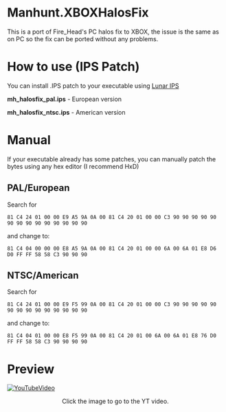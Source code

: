 # Manhunt.XBOXHalosFix

This is a port of Fire_Head's PC halos fix to XBOX, the issue
is the same as on PC so the fix can be ported without any problems.



# How to use (IPS Patch)

You can install .IPS patch to your executable using [Lunar IPS](https://fusoya.eludevisibility.org/lips/)

**mh_halosfix_pal.ips** - European version

**mh_halosfix_ntsc.ips** - American version
 



# Manual 

If your executable already has some patches, you can manually patch the bytes using any hex editor (I recommend HxD)


## PAL/European

Search for 

`81 C4 24 01 00 00 E9 A5 9A 0A 00 81 C4 20 01 00 00 C3 90 90 90 90 90 90 90 90 90 90 90 90 90 90`

and change to:

`81 C4 04 00 00 00 E8 A5 9A 0A 00 81 C4 20 01 00 00 6A 00 6A 01 E8 D6 D0 FF FF 58 58 C3 90 90 90`

## NTSC/American

Search for 

`81 C4 24 01 00 00 E9 F5 99 0A 00 81 C4 20 01 00 00 C3 90 90 90 90 90 90 90 90 90 90 90 90 90 90`

and change to:

`81 C4 04 01 00 00 E8 F5 99 0A 00 81 C4 20 01 00 6A 00 6A 01 E8 76 D0 FF FF 58 58 C3 90 90 90 90`

# Preview

[![YouTubeVideo](https://i.imgur.com/H5N798p.jpg)](https://www.youtube.com/watch?v=S3HTgMWLGmI)
<p align="center">Click the image to go to the YT video.</p>
